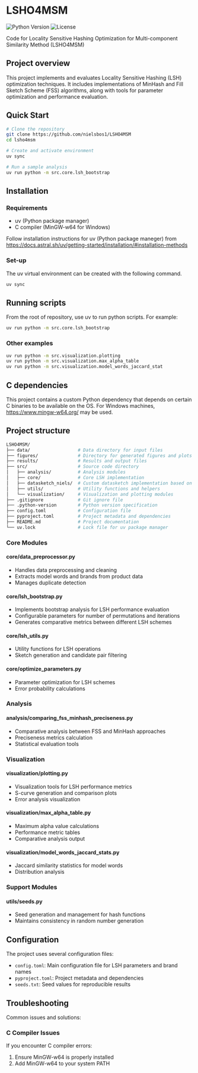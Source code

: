 # LSHO4MSM

![Python Version](https://img.shields.io/badge/python-3.10.6-blue)
![License](https://img.shields.io/badge/license-MIT-green)

Code for Locality Sensitive Hashing Optimization for Multi-component Similarity Method (LSHO4MSM)

## Project overview

This project implements and evaluates Locality Sensitive Hashing (LSH) optimization techniques. It includes implementations of MinHash and Fill Sketch Scheme (FSS) algorithms, along with tools for parameter optimization and performance evaluation.

## Quick Start

```bash
# Clone the repository
git clone https://github.com/nielsbos1/LSHO4MSM
cd lsho4msm

# Create and activate environment
uv sync

# Run a sample analysis
uv run python -m src.core.lsh_bootstrap
```

## Installation

### Requirements

- uv (Python package manager)
- C compiler (MinGW-w64 for Windows)

Follow installation instructions for uv (Python package maneger) from https://docs.astral.sh/uv/getting-started/installation/#installation-methods

### Set-up

The uv virtual environment can be created with the following command.

```bash
uv sync
```

## Running scripts

From the root of repository, use uv to run python scripts. For example:

```bash
uv run python -m src.core.lsh_bootstrap
```

### Other examples

```bash
uv run python -m src.visualization.plotting
uv run python -m src.visualization.max_alpha_table
uv run python -m src.visualization.model_words_jaccard_stat
```

## C dependencies

This project contains a custom Python dependency that depends on certain C binaries to be available on the OS. For Windows machines, https://www.mingw-w64.org/ may be used.

## Project structure

```bash
LSHO4MSM/
├── data/                  # Data directory for input files
├── figures/               # Directory for generated figures and plots
├── results/               # Results and output files
├── src/                   # Source code directory
│   ├── analysis/          # Analysis modules
│   ├── core/              # Core LSH implementation
│   ├── datasketch_niels/  # Custom datasketch implementation based on datasketch Python package
│   ├── utils/             # Utility functions and helpers
│   └── visualization/     # Visualization and plotting modules
├── .gitignore             # Git ignore file
├── .python-version        # Python version specification
├── config.toml            # Configuration file
├── pyproject.toml         # Project metadata and dependencies
├── README.md              # Project documentation
└── uv.lock                # Lock file for uv package manager
```

### Core Modules

#### core/data_preprocessor.py

- Handles data preprocessing and cleaning
- Extracts model words and brands from product data
- Manages duplicate detection

#### core/lsh_bootstrap.py

- Implements bootstrap analysis for LSH performance evaluation
- Configurable parameters for number of permutations and iterations
- Generates comparative metrics between different LSH schemes

#### core/lsh_utils.py

- Utility functions for LSH operations
- Sketch generation and candidate pair filtering

#### core/optimize_parameters.py

- Parameter optimization for LSH schemes
- Error probability calculations

### Analysis

#### analysis/comparing_fss_minhash_preciseness.py

- Comparative analysis between FSS and MinHash approaches
- Preciseness metrics calculation
- Statistical evaluation tools

### Visualization

#### visualization/plotting.py

- Visualization tools for LSH performance metrics
- S-curve generation and comparison plots
- Error analysis visualization

#### visualization/max_alpha_table.py

- Maximum alpha value calculations
- Performance metric tables
- Comparative analysis output

#### visualization/model_words_jaccard_stats.py

- Jaccard similarity statistics for model words
- Distribution analysis

### Support Modules

#### utils/seeds.py

- Seed generation and management for hash functions
- Maintains consistency in random number generation

## Configuration

The project uses several configuration files:

- `config.toml`: Main configuration file for LSH parameters and brand names
- `pyproject.toml`: Project metadata and dependencies
- `seeds.txt`: Seed values for reproducible results

## Troubleshooting

Common issues and solutions:

### C Compiler Issues

If you encounter C compiler errors:

1. Ensure MinGW-w64 is properly installed
2. Add MinGW-w64 to your system PATH
